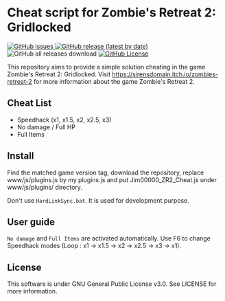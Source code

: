 # Cheat script for Zombie's Retreat 2: Gridlocked

<div>
    <p align="left">
        <a href="https://github.com/Jim00000/Zombies-Retreat-2-Cheat-Script/issues">
            <img src="https://img.shields.io/github/issues/Jim00000/Zombies-Retreat-2-Cheat-Script?style=flat-square" alt="GitHub issues">
        </a>
        <a href="https://github.com/Jim00000/Zombies-Retreat-2-Cheat-Script/releases/latest">
            <img src="https://img.shields.io/github/v/release/Jim00000/Zombies-Retreat-2-Cheat-Script?style=flat-square" alt="GitHub release (latest by date)">
        </a>
        <a>
            <img src="https://img.shields.io/github/downloads/Jim00000/Zombies-Retreat-2-Cheat-Script/total?style=flat-square" alt="GitHub all releases download">
        </a>
        <a href="https://github.com/Jim00000/Zombies-Retreat-2-Cheat-Script/blob/master/LICENSE">
            <img src="https://img.shields.io/github/license/Jim00000/Zombies-Retreat-2-Cheat-Script?style=flat-square" alt="GitHub License">
        </a>
    </p>
</div>

This repository aims to provide a simple solution cheating in the game Zombie's Retreat 2: Gridlocked. Visit https://sirensdomain.itch.io/zombies-retreat-2 for more information about the game Zombie's Retreat 2.

## Cheat List

- Speedhack (x1, x1.5, x2, x2.5, x3)
- No damage / Full HP
- Full Items

## Install

Find the matched game version tag, download the repository, replace www/js/plugins.js by my plugins.js and put Jim00000_ZR2_Cheat.js under www/js/plugins/ directory.

Don't use `HardLinkSync.bat`. It is used for development purpose.

## User guide

`No damage` and `Full Items` are activated automatically. Use F6 to change Speedhack modes (Loop : x1 → x1.5 → x2 → x2.5 → x3 → x1).

## License

This software is under GNU General Public License v3.0. See LICENSE for more information.
